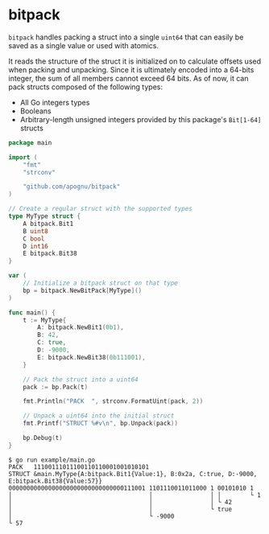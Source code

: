 # bitpack

`bitpack` handles packing a struct into a single `uint64` that can easily be saved as a single value or used with atomics.

It reads the structure of the struct it is initialized on to calculate offsets used when packing and unpacking. Since it is ultimately encoded into a 64-bits integer, the sum of all members cannot exceed 64 bits. As of now, it can pack structs composed of the following types:

 - All Go integers types
 - Booleans
 - Arbitrary-length unsigned integers provided by this package's `Bit[1-64]` structs

```go
package main

import (
	"fmt"
	"strconv"

	"github.com/apognu/bitpack"
)

// Create a regular struct with the supported types
type MyType struct {
	A bitpack.Bit1
	B uint8
	C bool
	D int16
	E bitpack.Bit38
}

var (
	// Initialize a bitpack struct on that type
	bp = bitpack.NewBitPack[MyType]()
)

func main() {
	t := MyType{
		A: bitpack.NewBit1(0b1),
		B: 42,
		C: true,
		D: -9000,
		E: bitpack.NewBit38(0b111001),
	}

	// Pack the struct into a uint64
	pack := bp.Pack(t)

	fmt.Println("PACK  ", strconv.FormatUint(pack, 2))

	// Unpack a uint64 into the initial struct
	fmt.Printf("STRUCT %#v\n", bp.Unpack(pack))

	bp.Debug(t)
}
```

```shell
$ go run example/main.go
PACK   11100111011100110110001001010101
STRUCT &main.MyType{A:bitpack.Bit1{Value:1}, B:0x2a, C:true, D:-9000, E:bitpack.Bit38{Value:57}}
00000000000000000000000000000000111001 1101110011011000 1 00101010 1
│                                      │                │ │        └ 1
│                                      │                │ └ 42
│                                      │                └ true
│                                      └ -9000
└ 57
```
